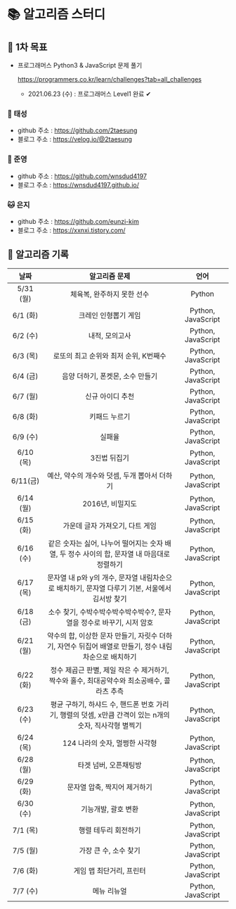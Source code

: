# 📚 알고리즘 스터디

## 📌 1차 목표

- 프로그래머스 Python3 & JavaScript 문제 풀기

  https://programmers.co.kr/learn/challenges?tab=all_challenges

  - 2021.06.23 (수) : 프로그래머스 Level1 완료 ✔





### 🐸 태성

- github 주소 : https://github.com/2taesung
- 블로그 주소 : https://velog.io/@2taesung




### 🦝 준영

- github 주소 : https://github.com/wnsdud4197
- 블로그 주소 :  https://wnsdud4197.github.io/



### 🐱 은지

- github 주소 : https://github.com/eunzi-kim
- 블로그 주소 : https://xxnxi.tistory.com/





## 📅 알고리즘 기록

|   날짜    |                        알고리즘 문제                         |        언어        |
| :-------: | :----------------------------------------------------------: | :----------------: |
| 5/31 (월) |                  체육복, 완주하지 못한 선수                  |       Python       |
| 6/1 (화)  |                     크레인 인형뽑기 게임                     | Python, JavaScript |
| 6/2 (수)  |                        내적, 모의고사                        | Python, JavaScript |
| 6/3 (목)  |            로또의 최고 순위와 최저 순위, K번째수             | Python, JavaScript |
| 6/4 (금)  |               음양 더하기, 폰켓몬, 소수 만들기               | Python, JavaScript |
| 6/7 (월)  |                       신규 아이디 추천                       | Python, JavaScript |
| 6/8 (화)  |                        키패드 누르기                         | Python, JavaScript |
| 6/9 (수)  |                            실패율                            | Python, JavaScript |
| 6/10 (목) |                         3진법 뒤집기                         | Python, JavaScript |
| 6/11(금)  |         예산, 약수의 개수와 덧셈, 두개 뽑아서 더하기         | Python, JavaScript |
| 6/14 (월) |                       2016년, 비밀지도                       | Python, JavaScript |
| 6/15 (화) |               가운데 글자 가져오기, 다트 게임                | Python, JavaScript |
| 6/16 (수) | 같은 숫자는 싫어, 나누어 떨어지는 숫자 배열, 두 정수 사이의 합, 문자열 내 마음대로 정렬하기 | Python, JavaScript |
| 6/17 (목) | 문자열 내 p와 y의 개수, 문자열 내림차순으로 배치하기, 문자열 다루기 기본, 서울에서 김서방 찾기 | Python, JavaScript |
| 6/18 (금) | 소수 찾기, 수박수박수박수박수박수?, 문자열을 정수로 바꾸기, 시저 암호 | Python, JavaScript |
| 6/21 (월) | 약수의 합, 이상한 문자 만들기, 자릿수 더하기, 자연수 뒤집어 배열로 만들기, 정수 내림차순으로 배치하기 | Python, JavaScript |
| 6/22 (화) | 정수 제곱근 판별, 제일 작은 수 제거하기, 짝수와 홀수, 최대공약수와 최소공배수, 콜라츠 추측 | Python, JavaScript |
| 6/23 (수) | 평균 구하기, 하샤드 수, 핸드폰 번호 가리기, 행렬의 덧셈, x만큼 간격이 있는 n개의 숫자, 직사각형 별찍기 | Python, JavaScript |
| 6/24 (목) |                124 나라의 숫자, 멀쩡한 사각형                | Python, JavaScript |
| 6/28 (월) |                    타겟 넘버, 오픈채팅방                     | Python, JavaScript |
| 6/29 (화) |                 문자열 압축, 짝지어 제거하기                 | Python, JavaScript |
| 6/30 (수) |                     기능개발, 괄호 변환                      | Python, JavaScript |
| 7/1 (목)  |                     행렬 테두리 회전하기                     | Python, JavaScript |
| 7/5 (월)  |                    가장 큰 수, 소수 찾기                     | Python, JavaScript |
| 7/6 (화)  |                   게임 맵 최단거리, 프린터                   | Python, JavaScript |
| 7/7 (수)  |                         메뉴 리뉴얼                          | Python, JavaScript |
